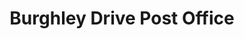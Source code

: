 ---
title: "Burghley Drive Post Office"
url: /corby/burghley-drive-post-office/
shop: Lebensmittel
---